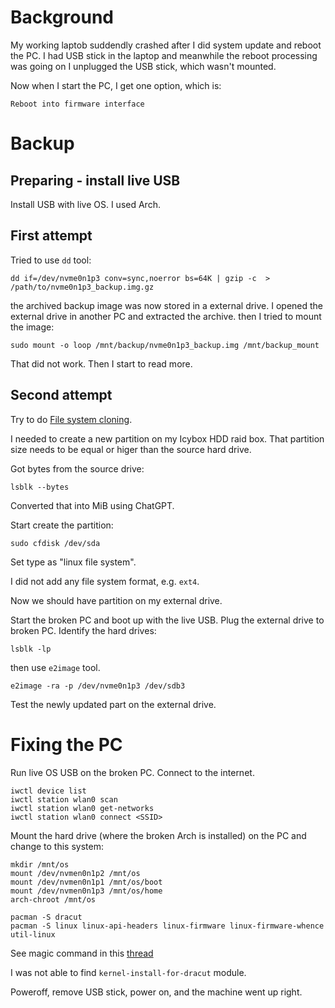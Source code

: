 # Background
My working laptob suddendly crashed after I did system update and reboot the PC.
I had USB stick in the laptop and meanwhile the reboot processing was going on I unplugged the USB stick, which wasn't mounted.

Now when I start the PC, I get one option, which is:
```
Reboot into firmware interface
```

# Backup

## Preparing - install live USB
Install USB with live OS. I used Arch.

## First attempt
Tried to use `dd` tool:

```
dd if=/dev/nvme0n1p3 conv=sync,noerror bs=64K | gzip -c  > /path/to/nvme0n1p3_backup.img.gz
```
the archived backup image was now stored in a external drive.
I opened the external drive in another PC and extracted the archive.
then I tried to mount the image:

```
sudo mount -o loop /mnt/backup/nvme0n1p3_backup.img /mnt/backup_mount
```

That did not work.
Then I start to read more.

## Second attempt
Try to do [File system cloning](https://wiki.archlinux.org/title/disk_cloning#File_system_cloning).

I needed to create a new partition on my Icybox HDD raid box.
That partition size needs to be equal or higer than the source hard drive.

Got bytes from the source drive:
```
lsblk --bytes
```
Converted that into MiB using ChatGPT.

Start create the partition:
```
sudo cfdisk /dev/sda
```

Set type as "linux file system".

I did not add any file system format, e.g. `ext4`.

Now we should have partition on my external drive.

Start the broken PC and boot up with the live USB.
Plug the external drive to broken PC.
Identify the hard drives:
```
lsblk -lp
```

then use `e2image` tool.

```
e2image -ra -p /dev/nvme0n1p3 /dev/sdb3
```

Test the newly updated part on the external drive.

# Fixing the PC
Run live OS USB on the broken PC.
Connect to the internet.

```
iwctl device list
iwctl station wlan0 scan
iwctl station wlan0 get-networks
iwctl station wlan0 connect <SSID>
```

Mount the hard drive (where the broken Arch is installed) on the PC and change to this system:
```
mkdir /mnt/os
mount /dev/nvmen0n1p2 /mnt/os
mount /dev/nvmen0n1p1 /mnt/os/boot
mount /dev/nvmen0n1p3 /mnt/os/home
arch-chroot /mnt/os
```

```
pacman -S dracut
pacman -S linux linux-api-headers linux-firmware linux-firmware-whence util-linux
```
See magic command in this [thread](https://forum.endeavouros.com/t/reboot-into-firmware-interface-problem/35427/6)

I was not able to find `kernel-install-for-dracut` module.

Poweroff, remove USB stick, power on, and the machine went up right.


